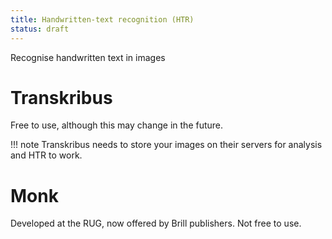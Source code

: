 ```yaml
---
title: Handwritten-text recognition (HTR)
status: draft
---
```


Recognise handwritten text in images

# Transkribus

Free to use, although this may change in the future.

!!! note
    Transkribus needs to store your images on their servers for analysis and HTR to work.

# Monk

Developed at the RUG, now offered by Brill publishers. Not free to use.